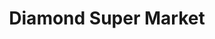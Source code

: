 ---
title: "Diamond Super Market"
url: /karachi/diamond-super-market-shahrah-e-jahangir/
shop: Supermarkt
---